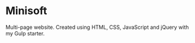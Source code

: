 # Minisoft
Multi-page website. Created using HTML, CSS, JavaScript and jQuery with my Gulp starter.
